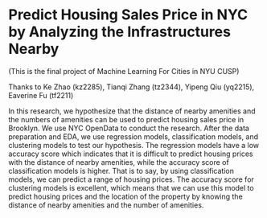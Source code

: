 # Predict Housing Sales Price in NYC by Analyzing the Infrastructures Nearby
(This is the final project of Machine Learning For Cities in NYU CUSP)

Thanks to Ke Zhao (kz2285), Tianqi Zhang (tz2344), Yipeng Qiu (yq2215), Eaverine Fu (tf2211)

In this research, we hypothesize that the distance of nearby amenities and the numbers of amenities can be used to predict housing sales price in Brooklyn. We use NYC OpenData to conduct the research. After the data preparation and EDA, we use regression models, classification models, and clustering models to test our hypothesis. The regression models have a low accuracy score which indicates that it is difficult to predict housing prices with the distance of nearby amenities, while the accuracy score of classification models is higher. That is to say, by using classification models, we can predict a range of housing prices. The accuracy score for clustering models is excellent, which means that we can use this model to predict housing prices and the location of the property by knowing the distance of nearby amenities and the number of amenities. 
